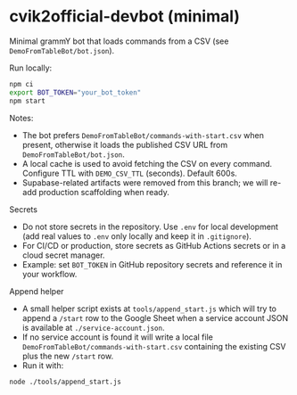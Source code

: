 # cvik2official-devbot (minimal)

Minimal grammY bot that loads commands from a CSV (see `DemoFromTableBot/bot.json`).

Run locally:

```bash
npm ci
export BOT_TOKEN="your_bot_token"
npm start
```

Notes:
- The bot prefers `DemoFromTableBot/commands-with-start.csv` when present, otherwise it loads the published CSV URL from `DemoFromTableBot/bot.json`.
- A local cache is used to avoid fetching the CSV on every command. Configure TTL with `DEMO_CSV_TTL` (seconds). Default 600s.
- Supabase-related artifacts were removed from this branch; we will re-add production scaffolding when ready.

Secrets
- Do not store secrets in the repository. Use `.env` for local development (add real values to `.env` only locally and keep it in `.gitignore`).
- For CI/CD or production, store secrets as GitHub Actions secrets or in a cloud secret manager.
- Example: set `BOT_TOKEN` in GitHub repository secrets and reference it in your workflow.

Append helper
- A small helper script exists at `tools/append_start.js` which will try to append a `/start` row to the Google Sheet when a service account JSON is available at `./service-account.json`.
- If no service account is found it will write a local file `DemoFromTableBot/commands-with-start.csv` containing the existing CSV plus the new `/start` row.
- Run it with:

```bash
node ./tools/append_start.js
```
